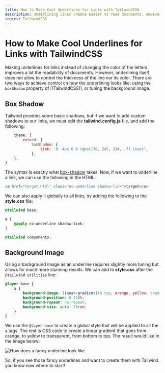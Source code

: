 ```yaml
---
title: How to Make Cool Underlines for Links with TailwindCSS
description: Underlining links create easier to read documents. However, the underline itself tends to be plain. It is possible to make much better looking underlines using box shadows. 
topics: TailwindCSS
---
```

# How to Make Cool Underlines for Links with TailwindCSS
Making underlines for links instead of changing the color of the letters improves a lot the readability of documents. However, underlining itself does not allow to control the thickness of the line nor its color. There are two ways to achieve control on how the underlining looks like: using the ``boxShadow`` property of [[TailwindCSS]], or tuning the background image.  

## Box Shadow
Tailwind provides some basic shadows, but if we want to add custom shadows to our links, we must edit the **tailwind.config.js** file, and add the following:

```javascript
    theme: {
        extend: {
            boxShadow: {
                link: '0 -4px 0 0 rgba(178, 245, 234, .7) inset',
            },
	},
}
```

The syntax is exactly what [box-shadow](https://www.w3schools.com/CSSref/css3_pr_box-shadow.asp) takes. Now, if we want to underline a link, we can use the following in the HTML:

```html
<a href="target.html" class="no-underline shadow-link">target</a>
```

We can also apply it globally to all links, by adding the following to the **style.css** file:

```css
@tailwind base;

a {
    @apply no-underline shadow-link;
}

@tailwind components;
```

## Background Image
Using a background image as an underline requires slightly more tuning but allows for much more stunning results. We can add to **style.css** after the ``@tailwind utilities`` line:

```css
@layer base {
    a {
        background-image: linear-gradient(to top, orange, yellow, transparent);
        background-position: 0 110%;
        background-repeat: no-repeat;
        background-size: auto .75rem;
    }
}
```

We use the ``@layer base`` to create a global style that will be applied to all the ``a`` tags. The rest is CSS code to create a linear gradient that goes from orange, to yellow to transparent, from bottom to top. The result would like in the image below:

![How does a fancy underline look like](/fancy_underline.png)

So, if you see those fancy underlines and want to create them with Tailwind, you know now where to start!
